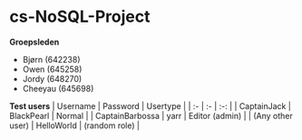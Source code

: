 # cs-NoSQL-Project

**Groepsleden**
* Bjørn (642238)
* Owen (645258)
* Jordy (648270)
* Cheeyau (645698)

**Test users**
| Username | Password | Usertype |
| :- | :- | :-: |
| CaptainJack | BlackPearl | Normal |
| CaptainBarbossa | yarr | Editor (admin) |
| (Any other user) | HelloWorld | (random role) |
